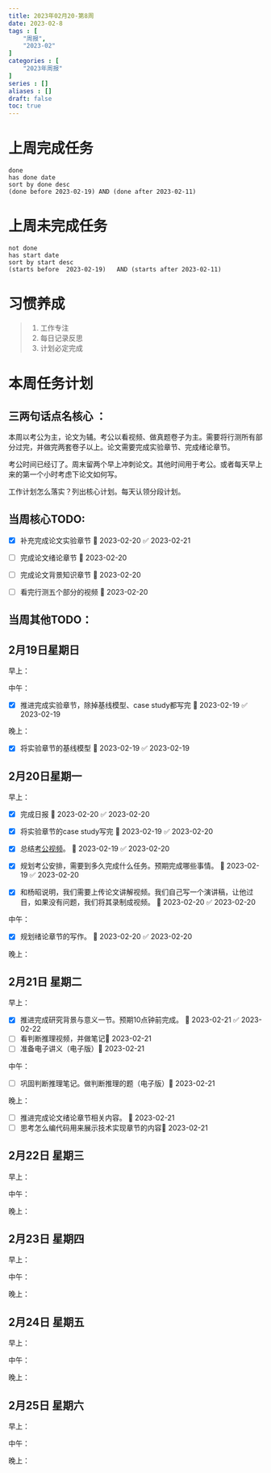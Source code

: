 ```yaml
---
title: 2023年02月20-第8周
date: 2023-02-8
tags : [
	"周报",
	"2023-02"
]
categories : [
	"2023年周报"
]
series : []
aliases : []
draft: false
toc: true
---
```

# 上周完成任务
```tasks
done
has done date
sort by done desc
(done before 2023-02-19) AND (done after 2023-02-11)
```

# 上周未完成任务
```tasks
not done
has start date
sort by start desc
(starts before  2023-02-19)   AND (starts after 2023-02-11) 
```


# 习惯养成
> 1. 工作专注
> 2. 每日记录反思
> 3. 计划必定完成


# 本周任务计划

## 三两句话点名核心 ：
本周以考公为主，论文为辅。考公以看视频、做真题卷子为主。需要将行测所有部分过完，并做完两套卷子以上。论文需要完成实验章节、完成绪论章节。

考公时间已经订了。周末留两个早上冲刺论文。其他时间用于考公。或者每天早上来的第一个小时考虑下论文如何写。

工作计划怎么落实？列出核心计划。每天认领分段计划。

## 当周核心TODO:
- [x] 补充完成论文实验章节 🛫 2023-02-20 ✅ 2023-02-21
- [ ] 完成论文绪论章节 🛫 2023-02-20 
- [ ] 完成论文背景知识章节 🛫 2023-02-20 
- [ ] 看完行测五个部分的视频 🛫 2023-02-20 



## 当周其他TODO：



## 2月19日星期日  
早上：

中午：
- [x] 推进完成实验章节，除掉基线模型、case study都写完 🛫 2023-02-19  ✅ 2023-02-19

晚上：
- [x] 将实验章节的基线模型 🛫 2023-02-19  ✅ 2023-02-19

## 2月20日星期一  
早上：
- [x] 完成日报 🛫 2023-02-20 ✅ 2023-02-20
- [x] 将实验章节的case study写完 🛫 2023-02-19 ✅ 2023-02-20
- [x] 总结[考公视频](https://www.bilibili.com/video/BV1HG4y1P77j/?vd_source=64171f856db920efec690ac6c00f5cee)。 🛫 2023-02-19 ✅ 2023-02-20
- [x] 规划考公安排，需要到多久完成什么任务。预期完成哪些事情。 🛫 2023-02-19 ✅ 2023-02-20
- [x] 和杨昭说明，我们需要上传论文讲解视频。我们自己写一个演讲稿，让他过目，如果没有问题，我们将其录制成视频。 🛫 2023-02-20 ✅ 2023-02-20


中午：
- [x] 规划绪论章节的写作。 🛫 2023-02-20 ✅ 2023-02-20

晚上：


## 2月21日 星期二  
早上：
- [x] 推进完成研究背景与意义一节。预期10点钟前完成。 🛫 2023-02-21 ✅ 2023-02-22
- [ ] 看判断推理视频，并做笔记🛫 2023-02-21 
- [ ] 准备电子讲义（电子版）🛫 2023-02-21 

中午：
- [ ] 巩固判断推理笔记。做判断推理的题（电子版）🛫 2023-02-21 


晚上：
- [ ] 推进完成论文绪论章节相关内容。 🛫 2023-02-21 
- [ ] 思考怎么编代码用来展示技术实现章节的内容🛫 2023-02-21 

## 2月22日 星期三  
早上：

中午：

晚上：

## 2月23日 星期四  
早上：

中午：

晚上：

## 2月24日 星期五  
早上：

中午：

晚上：

## 2月25日 星期六  
早上：

中午：

晚上：




